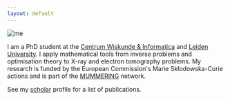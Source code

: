 ```yaml
---
layout: default
---
```


![me](./me.JPG)

I am a PhD student at the [Centrum Wiskunde & Informatica](https://www.cwi.nl/research/groups/computational-imaging) and [Leiden University](https://www.universiteitleiden.nl/en/science/mathematics/analysis-and-dynamical-systems). I apply mathematical tools from inverse problems and optimisation theory to X-ray and electron tomography problems. My research is funded by the European Commission's Marie Skłodowska-Curie actions and is part of the [MUMMERING](http://www.mummering.eu/) network.  

See my [scholar](https://scholar.google.com/citations?user=5Wud9N8AAAAJ&hl=en) profile for a list of publications.
